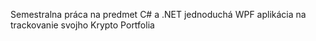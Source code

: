 Semestralna práca na predmet C# a .NET
jednoduchá WPF aplikácia na trackovanie svojho Krypto Portfolia 
